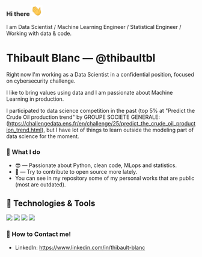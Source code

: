 ### Hi there <img src="https://raw.githubusercontent.com/nguyenanht/nguyenanht/main/wave.gif" width="30px">
I am Data Scientist / Machine Learning Engineer / Statistical Engineer / Working with data & code.


# Thibault Blanc &mdash; @thibaultbl


Right now I'm working as a Data Scientist in a confidential position, focused on cybersecurity challenge. 

I like to bring values using data and I am passionate about Machine Learning in production.

I participated to data science competition in the past (top 5% at "Predict the Crude Oil production trend" by GROUPE SOCIETE GENERALE: (https://challengedata.ens.fr/en/challenge/25/predict_the_crude_oil_production_trend.html), but I have lot of things to learn outside the modeling part of data science for the moment.


### 🌱 What I do
- 😎 &mdash; Passionate about Python, clean code, MLops and statistics.
- 🤔 &mdash; Try to contribute to open source more lately.
- You can see in my repository some of my personal works that are public (most are outdated). 

## 🔧 Technologies & Tools
![](https://img.shields.io/badge/OS-Linux-informational?style=flat&logo=linux&logoColor=white&color=99b3ff)
![](https://img.shields.io/badge/Editor-vscode-informational?style=flat&logo=pycharm&logoColor=white&color=ffb399)
![](https://img.shields.io/badge/Code-Python-informational?style=flat&logo=python&logoColor=white&color=ffb600)
![](https://img.shields.io/badge/Tools-Docker-informational?style=flat&logo=docker&logoColor=white&color=b3ff99)


### 📮 How to Contact me!
- LinkedIn: https://www.linkedin.com/in/thibault-blanc

